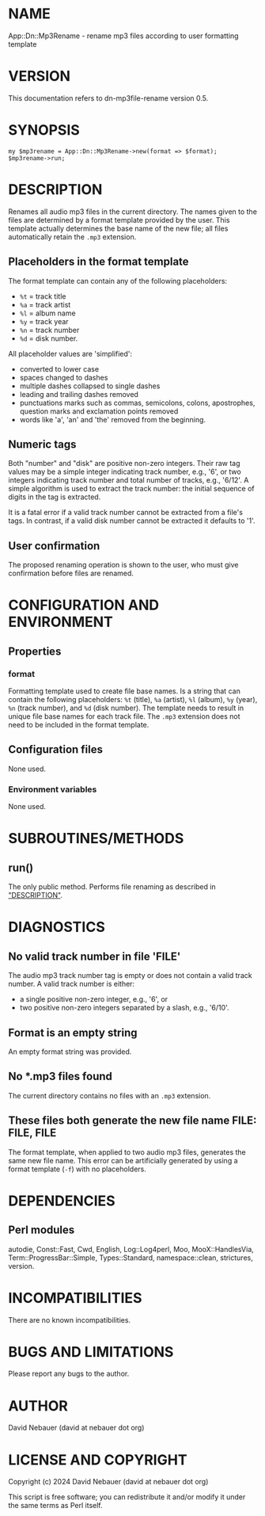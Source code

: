 # NAME

App::Dn::Mp3Rename - rename mp3 files according to user formatting template

# VERSION

This documentation refers to dn-mp3file-rename version 0.5.

# SYNOPSIS

    my $mp3rename = App::Dn::Mp3Rename->new(format => $format);
    $mp3rename->run;

# DESCRIPTION

Renames all audio mp3 files in the current directory. The names given to the
files are determined by a format template provided by the user. This template
actually determines the base name of the new file; all files automatically
retain the `.mp3` extension.

## Placeholders in the format template

The format template can contain any of the following placeholders:

- `%t` = track title
- `%a` = track artist
- `%l` = album name
- `%y` = track year
- `%n` = track number
- `%d` = disk number.

All placeholder values are 'simplified':

- converted to lower case
- spaces changed to dashes
- multiple dashes collapsed to single dashes
- leading and trailing dashes removed
- punctuations marks such as commas, semicolons, colons, apostrophes,
question marks and exclamation points removed
- words like 'a', 'an' and 'the' removed from the beginning.

## Numeric tags

Both "number" and "disk" are positive non-zero integers. Their raw tag values
may be a simple integer indicating track number, e.g., '6', or two integers
indicating track number and total number of tracks, e.g., '6/12'. A simple
algorithm is used to extract the track number: the initial sequence of digits
in the tag is extracted.

It is a fatal error if a valid track number cannot be extracted from a file's
tags. In contrast, if a valid disk number cannot be extracted it defaults to
'1'.

## User confirmation

The proposed renaming operation is shown to the user, who must give
confirmation before files are renamed.

# CONFIGURATION AND ENVIRONMENT

## Properties

### format

Formatting template used to create file base names. Is a string that can
contain the following placeholders: `%t` (title), `%a` (artist), `%l`
(album), `%y` (year), `%n` (track number), and `%d` (disk number). The
template needs to result in unique file base names for each track file. The
`.mp3` extension does not need to be included in the format template.

## Configuration files

None used.

### Environment variables

None used.

# SUBROUTINES/METHODS

## run()

The only public method. Performs file renaming as described in ["DESCRIPTION"](#description).

# DIAGNOSTICS

## No valid track number in file 'FILE'

The audio mp3 track number tag is empty or does not contain a valid track
number. A valid track number is either:

- a single positive non-zero integer, e.g., '6', or
- two positive non-zero integers separated by a slash, e.g., '6/10'.

## Format is an empty string

An empty format string was provided.

## No \*.mp3 files found

The current directory contains no files with an `.mp3` extension.

## These files both generate the new file name FILE: FILE, FILE

The format template, when applied to two audio mp3 files, generates the same
new file name. This error can be artificially generated by using a format
template (`-f`) with no placeholders.

# DEPENDENCIES

## Perl modules

autodie, Const::Fast, Cwd, English, Log::Log4perl, Moo, MooX::HandlesVia,
Term::ProgressBar::Simple, Types::Standard, namespace::clean, strictures,
version.

# INCOMPATIBILITIES

There are no known incompatibilities.

# BUGS AND LIMITATIONS

Please report any bugs to the author.

# AUTHOR

David Nebauer (david at nebauer dot org)

# LICENSE AND COPYRIGHT

Copyright (c) 2024 David Nebauer (david at nebauer dot org)

This script is free software; you can redistribute it and/or modify it under
the same terms as Perl itself.
